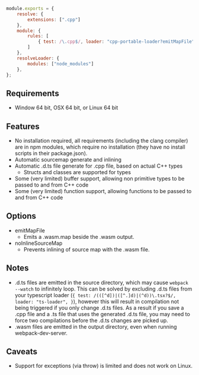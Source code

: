 ```js
module.exports = {
    resolve: {
        extensions: [".cpp"]
    },
    module: {
        rules: [
            { test: /\.cpp$/, loader: "cpp-portable-loader?emitMapFile" },
        ]
    },
    resolveLoader: {
        modules: ["node_modules"]
    },
};
```

## Requirements
- Window 64 bit, OSX 64 bit, or Linux 64 bit

## Features
- No installation required, all requirements (including the clang compiler) are in npm modules, which require no installation (they have no install scripts in their package.json).
- Automatic sourcemap generate and inlining
- Automatic .d.ts file generate for .cpp file, based on actual C++ types
    - Structs and classes are supported for types
- Some (very limited) buffer support, allowing non primitive types to be passed to and from C++ code
- Some (very limited) function support, allowing functions to be passed to and from C++ code

## Options
- emitMapFile
    - Emits a .wasm.map beside the .wasm output.
- noInlineSourceMap
    - Prevents inlining of source map with the .wasm file.

## Notes
- .d.ts files are emitted in the source directory, which may cause `webpack --watch` to infinitely loop. This can be solved by excluding .d.ts files from your typescript loader (`{ test: /(([^d])|([^.]d)|(^d))\.tsx?$/, loader: "ts-loader", }`), however this will result in compilation not being triggered if you only change .d.ts files. As a result if you save a .cpp file and a .ts file that uses the generated .d.ts file, you may need to force two compilations before the .d.ts changes are picked up.
- .wasm files are emitted in the output directory, even when running webpack-dev-server.

## Caveats
- Support for exceptions (via throw) is limited and does not work on Linux.
